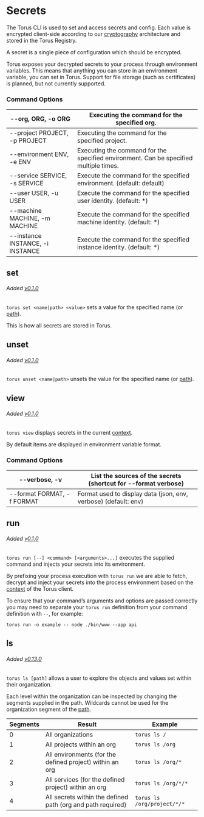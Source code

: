 # Secrets
The Torus CLI is used to set and access secrets and config. Each value is encrypted client-side according to our [cryptography](../internals/crypto.md) architecture and stored in the Torus Registry.

A secret is a single piece of configuration which should be encrypted.

Torus exposes your decrypted secrets to your process through environment variables. This means that anything you can store in an environment variable, you can set in Torus. Support for file storage (such as certificates) is planned, but not currently supported.  

### Command Options

  --org, ORG, -o ORG | Executing the command for the specified org.
  ---- | ----
  --project PROJECT, -p PROJECT | Executing the command for the specified project.
  --environment ENV, -e ENV | Executing the command for the specified environment. Can be specified multiple times.
  --service SERVICE, -s SERVICE | Execute the command for the specified environment. (default: default)
  --user USER, -u USER | Execute the command for the specified user identity. (default: *)
  --machine MACHINE, -m MACHINE | Execute the command for the specified machine identity. (default: *)
  --instance INSTANCE, -i INSTANCE | Execute the command for the specified instance identity. (default: *)

## set
###### Added [v0.1.0](https://github.com/manifoldco/torus-cli/blob/master/CHANGELOG.md)

`torus set <name|path> <value>` sets a value for the specified name (or [path](../concepts/path.md)).

This is how all secrets are stored in Torus.

## unset
###### Added [v0.1.0](https://github.com/manifoldco/torus-cli/blob/master/CHANGELOG.md)

`torus unset <name|path>` unsets the value for the specified name (or [path](../concepts/path.md)).

## view
###### Added [v0.1.0](https://github.com/manifoldco/torus-cli/blob/master/CHANGELOG.md)

`torus view` displays secrets in the current [context](./project-structure.md#link). 

By default items are displayed in environment variable format.

### Command Options

  --verbose, -v | List the sources of the secrets (shortcut for --format verbose)
  ---- | ----
  --format FORMAT, -f FORMAT | Format used to display data (json, env, verbose) (default: env)

## run
###### Added [v0.1.0](https://github.com/manifoldco/torus-cli/blob/master/CHANGELOG.md)

`torus run [--] <command> [<arguments>...]` executes the supplied command and injects your secrets into its environment.

By prefixing your process execution with `torus run` we are able to fetch, decrypt and inject your secrets into the process environment based on the [context](./project-structure.md#link) of the Torus client.

To ensure that your command’s arguments and options are passed correctly you may need to separate your `torus run` definition from your command definition with `--`, for example:

```
torus run -o example -- node ./bin/www --app api
```

## ls
###### Added [v0.13.0](https://github.com/manifoldco/torus-cli/blob/master/CHANGELOG.md)

`torus ls [path]` allows a user to explore the objects and values set within their organization.

Each level within the organization can be inspected by changing the segments supplied in the path. Wildcards cannot be used for the organization segment of the [path](../concepts/path.md).

Segments | Result | Example
---- | ---- | ----
0 | All organizations| `torus ls /`
1 | All projects within an org | `torus ls /org`
2 | All environments (for the defined project) within an org | `torus ls /org/*`
3 | All services (for the defined project) within an org | `torus ls /org/*/*`
4 | All secrets within the defined path (org and path required) | `torus ls /org/project/*/*`
